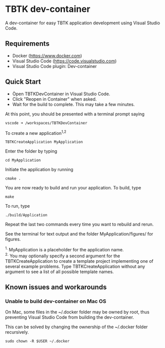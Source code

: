 # TBTK dev-container
A dev-container for easy TBTK application development using Visual Studio Code.

## Requirements
- Docker (https://www.docker.com)
- Visual Studio Code (https://code.visualstudio.com)
- Visual Studio Code plugin: Dev-container

## Quick Start
- Òpen TBTKDevContainer in Visual Studio Code.
- Click "Reopen in Container" when asked.
- Wait for the build to complete. This may take a few minutes.

At this point, you should be presented with a terminal prompt saying
```
vscode ➜ /workspaces/TBTKDevContainer
```

To create a new application<sup>1,2</sup>
```
TBTKCreateApplication MyApplication
```
Enter the folder by typing
```
cd MyApplication
```
Initiate the application by running
```
cmake .
```
You are now ready to build and run your application.
To build, type
```
make
```
To run, type
```
./build/Application
```
Repeat the last two commands every time you want to rebuild and rerun.

See the terminal for text output and the folder MyApplication/figures/ for figures.

<sup>1.</sup> MyApplication is a placeholder for the application name.  
<sup>2.</sup> You may optionally specify a second argument for the TBTKCreateApplication to create a template project implementing one of several example problems. Type TBTKCreateApplication without any argument to see a list of all possible template names.

## Known issues and workarounds
### Unable to build dev-container on Mac OS
On Mac, some files in the ~/.docker folder may be owned by root, thus preventing Visual Studio Code from building the dev-container.

This can be solved by changing the ownership of the ~/.docker folder recursively.
```
sudo chown -R $USER ~/.docker 
```
